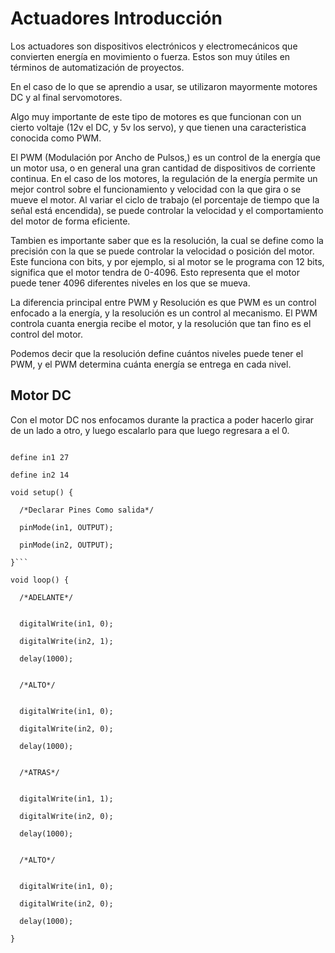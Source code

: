 # Actuadores Introducción

Los actuadores son dispositivos electrónicos y electromecánicos que convierten energía en movimiento o fuerza. Estos son muy útiles en términos de automatización de proyectos.

En el caso de lo que se aprendio a usar, se utilizaron mayormente motores DC y al final servomotores.

Algo muy importante de este tipo de motores es que funcionan con un cierto voltaje (12v el DC, y 5v los servo), y que tienen una caracteristica conocida como PWM.

El PWM (Modulación por Ancho de Pulsos,) es un control de la energía que un motor usa, o en general una gran cantidad de dispositivos de corriente continua. En el caso de los motores, la regulación de la energía permite un mejor control sobre el funcionamiento y velocidad con la que gira o se mueve el motor. Al variar el ciclo de trabajo (el porcentaje de tiempo que la señal está encendida), se puede controlar la velocidad y el comportamiento del motor de forma eficiente.

Tambien es importante saber que es la resolución, la cual se define como la precisión con la que se puede controlar la velocidad o posición del motor. Este funciona con bits, y por ejemplo, si al motor se le programa con 12 bits, significa que el motor tendra de 0-4096. Esto representa que el motor puede tener 4096 diferentes niveles en los que se mueva.

La diferencia principal entre PWM y Resolución es que PWM es un control enfocado a la energía, y la resolución es un control al mecanismo. El PWM controla cuanta energia recibe el motor, y la resolución que tan fino es el control del motor.

Podemos decir que la resolución define cuántos niveles puede tener el PWM, y el PWM determina cuánta energía se entrega en cada nivel.

## Motor DC

Con el motor DC nos enfocamos durante la practica a poder hacerlo girar de un lado a otro, y luego escalarlo para que luego regresara a el 0.



```/*Control de 1 solo motor*/

define in1 27

define in2 14

void setup() {

  /*Declarar Pines Como salida*/

  pinMode(in1, OUTPUT);

  pinMode(in2, OUTPUT);

}```

void loop() {

  /*ADELANTE*/

  
  digitalWrite(in1, 0);
  
  digitalWrite(in2, 1);
  
  delay(1000);

  
  /*ALTO*/

  
  digitalWrite(in1, 0);
  
  digitalWrite(in2, 0);
  
  delay(1000);

  
  /*ATRAS*/

  
  digitalWrite(in1, 1);
  
  digitalWrite(in2, 0);
  
  delay(1000);

  
  /*ALTO*/

  
  digitalWrite(in1, 0);
  
  digitalWrite(in2, 0);
  
  delay(1000);
  
}

